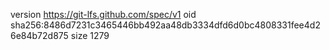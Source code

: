 version https://git-lfs.github.com/spec/v1
oid sha256:8486d7231c3465446bb492aa48db3334dfd6d0bc4808331fee4d26e84b72d875
size 1279

